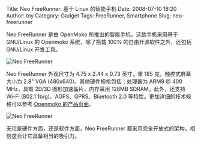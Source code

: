 Title: Neo FreeRunner: 基于 Linux 的智能手机
Date: 2008-07-10 18:20
Author: toy
Category: Gadget
Tags: FreeRunner, Smartphone
Slug: neo-freerunner

Neo FreeRunner 是由 OpenMoko 所推出的智能手机，这款手机采用基于
GNU/Linux 的 Openmoko 系统，除了搭载 100% 的自由开源软件之外，还包括
GNU/Linux 开发工具。

![Neo FreeRunner](http://i.linuxtoy.org/i/2008/07/neo.jpg)

Neo FreeRunner 外观尺寸为 4.75 x 2.44 x 0.73 英寸，重 185
克，触控式屏幕大小为 2.8" VGA (480x640)。其他硬件规格包括：处理器为 ARM9
@ 400 MHz，具有 2D/3D 图形加速晶片，内存采用 128MB SDRAM。此外，还支持
Wi-Fi (802.1 1b/g)、AGPS、GPRS、Bluetooth 2.0
等特性。更加详细的技术规格可以参考 [Openmoko
的产品页面](http://www.openmoko.com/product.html)。

![Neo FreeRunner](http://i.linuxtoy.org/i/2008/07/neo-screen.jpg)

无论是硬件方面，还是软件方面，Neo FreeRunner
都采用完全开放式的架构，相信这会让它具备相当的吸引力。
